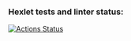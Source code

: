 ### Hexlet tests and linter status:
[![Actions Status](https://github.com/elena-anikina/layout-designer-project-58/actions/workflows/hexlet-check.yml/badge.svg)](https://github.com/elena-anikina/layout-designer-project-58/actions)